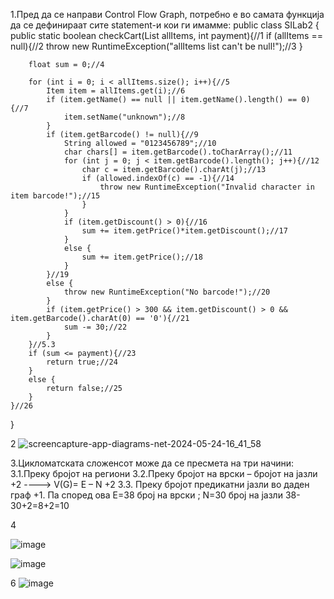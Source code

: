 1.Пред да се направи Control Flow Graph, потребно е во самата функција да се дефинираат сите statement-и кои ги имамме: 
public class SILab2 {
    public static boolean checkCart(List<Item> allItems, int payment){//1
        if (allItems == null){//2
            throw new RuntimeException("allItems list can't be null!");//3
        }

        float sum = 0;//4

        for (int i = 0; i < allItems.size(); i++){//5
            Item item = allItems.get(i);//6
            if (item.getName() == null || item.getName().length() == 0){//7
                item.setName("unknown");//8
            }
            if (item.getBarcode() != null){//9
                String allowed = "0123456789";//10
                char chars[] = item.getBarcode().toCharArray();//11
                for (int j = 0; j < item.getBarcode().length(); j++){//12
                    char c = item.getBarcode().charAt(j);//13
                    if (allowed.indexOf(c) == -1){//14
                        throw new RuntimeException("Invalid character in item barcode!");//15
                    }
                }
                if (item.getDiscount() > 0){//16
                    sum += item.getPrice()*item.getDiscount();//17
                }
                else {
                    sum += item.getPrice();//18
                }
            }//19
            else {
                throw new RuntimeException("No barcode!");//20
            }
            if (item.getPrice() > 300 && item.getDiscount() > 0 && item.getBarcode().charAt(0) == '0'){//21
                sum -= 30;//22
            }
        }//5.3
        if (sum <= payment){//23
            return true;//24
        }
        else {
            return false;//25
        }
    }//26
}

2
![screencapture-app-diagrams-net-2024-05-24-16_41_58](https://github.com/Viktor28az/bonobo/assets/162887208/f16cb0c9-4474-4e58-b493-a7b86465fc60)


3.Цикломатската сложенсот може да се пресмета на три начини: 
3.1.Преку бројот на региони 
3.2.Преку бројот на врски – бројот на јазли +2 ----> V(G)= E – N +2 3.3.
Преку бројот предикатни јазли во даден граф +1.
Па според ова E=38 број на врски ; N=30 број на јазли  38-30+2=8+2=10

4


![image](https://github.com/Viktor28az/bonobo/assets/162887208/bc51a8a7-3cf5-44a3-aa2f-d4ff8bea2a3e)



![image](https://github.com/Viktor28az/bonobo/assets/162887208/f459ac60-bbab-4441-8d0b-54ff1758b8f9)

6
![image](https://github.com/Viktor28az/bonobo/assets/162887208/7a9157bc-b4db-4228-a2f3-815a1094d098)


